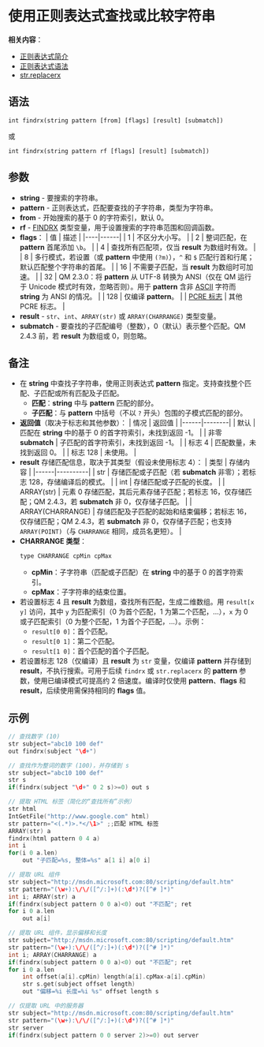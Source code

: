 # 使用正则表达式查找或比较字符串

**相关内容**：
- [正则表达式简介](../RegExp/IDP_PCRE.html)
- [正则表达式语法](../RegExp/IDH_PCRE.html)
- [str.replacerx](../str/IDP_S_REPLACERX.html)

## 语法
```
int findrx(string pattern [from] [flags] [result] [submatch])
```
或
```
int findrx(string pattern rf [flags] [result] [submatch])
```

## 参数
- **string** - 要搜索的字符串。
- **pattern** - 正则表达式，匹配要查找的子字符串，类型为字符串。
- **from** - 开始搜索的基于 0 的字符索引，默认 0。
- **rf** - [FINDRX](../RegExp/IDP_FINDRXSTRUCT.html) 类型变量，用于设置搜索的字符串范围和回调函数。
- **flags**：
  | 值 | 描述 |
  |----|------|
  | 1 | 不区分大小写。 |
  | 2 | 整词匹配，在 **pattern** 首尾添加 `\b`。 |
  | 4 | 查找所有匹配项，仅当 **result** 为数组时有效。 |
  | 8 | 多行模式，若设置（或 **pattern** 中使用 `(?m)`），`^` 和 `$` 匹配行首和行尾；默认匹配整个字符串的首尾。 |
  | 16 | 不需要子匹配，当 **result** 为数组时可加速。 |
  | 32 | QM 2.3.0：将 **pattern** 从 UTF-8 转换为 ANSI（仅在 QM 运行于 Unicode 模式时有效，忽略否则）。用于 **pattern** 含非 [ASCII](../Tables/IDP_ASCII.html) 字符而 **string** 为 ANSI 的情况。 |
  | 128 | 仅编译 **pattern**。 |
  | [PCRE 标志](../RegExp/IDP_PCREFLAGS.html) | 其他 PCRE 标志。 |
- **result** - `str`、`int`、`ARRAY(str)` 或 `ARRAY(CHARRANGE)` 类型变量。
- **submatch** - 要查找的子匹配编号（整数），0（默认）表示整个匹配。QM 2.4.3 前，若 **result** 为数组或 0，则忽略。

## 备注
- 在 **string** 中查找子字符串，使用正则表达式 **pattern** 指定。支持查找整个匹配、子匹配或所有匹配及子匹配。
  - **匹配**：**string** 中与 **pattern** 匹配的部分。
  - **子匹配**：与 **pattern** 中括号（不以 `?` 开头）包围的子模式匹配的部分。
- **返回值**（取决于标志和其他参数）：
  | 情况 | 返回值 |
  |------|--------|
  | 默认 | 匹配在 **string** 中的基于 0 的首字符索引，未找到返回 -1。 |
  | 非零 **submatch** | 子匹配的首字符索引，未找到返回 -1。 |
  | 标志 4 | 匹配数量，未找到返回 0。 |
  | 标志 128 | 未使用。 |
- **result** 存储匹配信息，取决于其类型（假设未使用标志 4）：
  | 类型 | 存储内容 |
  |------|----------|
  | str | 存储匹配或子匹配（若 **submatch** 非零）；若标志 128，存储编译后的模式。 |
  | int | 存储匹配或子匹配的长度。 |
  | ARRAY(str) | 元素 0 存储匹配，其后元素存储子匹配；若标志 16，仅存储匹配；QM 2.4.3，若 **submatch** 非 0，仅存储子匹配。 |
  | ARRAY(CHARRANGE) | 存储匹配及子匹配的起始和结束偏移；若标志 16，仅存储匹配；QM 2.4.3，若 **submatch** 非 0，仅存储子匹配；也支持 `ARRAY(POINT)`（与 `CHARRANGE` 相同，成员名更短）。 |
- **CHARRANGE 类型**：
  ```cpp
  type CHARRANGE cpMin cpMax
  ```
  - **cpMin**：子字符串（匹配或子匹配）在 **string** 中的基于 0 的首字符索引。
  - **cpMax**：子字符串的结束位置。
- 若设置标志 4 且 **result** 为数组，查找所有匹配，生成二维数组。用 `result[x y]` 访问，其中 `y` 为匹配索引（0 为首个匹配，1 为第二个匹配，...），`x` 为 0 或子匹配索引（0 为整个匹配，1 为首个子匹配，...）。示例：
  - `result[0 0]`：首个匹配。
  - `result[0 1]`：第二个匹配。
  - `result[1 0]`：首个匹配的首个子匹配。
- 若设置标志 128（仅编译）且 **result** 为 `str` 变量，仅编译 **pattern** 并存储到 **result**，不执行搜索。可用于后续 `findrx` 或 `str.replacerx` 的 **pattern** 参数，使用已编译模式可提高约 2 倍速度。编译时仅使用 **pattern**、**flags** 和 **result**，后续使用需保持相同的 **flags** 值。

## 示例
```cpp
// 查找数字 (10)
str subject="abc10 100 def"
out findrx(subject "\d+")

// 查找作为整词的数字 (100)，并存储到 s
str subject="abc10 100 def"
str s
if(findrx(subject "\d+" 0 2 s)>=0) out s

// 提取 HTML 标签（简化的“查找所有”示例）
str html
IntGetFile("http://www.google.com" html)
str pattern="<(.*)>.*</\1>" ;;匹配 HTML 标签
ARRAY(str) a
findrx(html pattern 0 4 a)
int i
for(i 0 a.len)
	out "子匹配=%s, 整体=%s" a[1 i] a[0 i]

// 提取 URL 组件
str subject="http://msdn.microsoft.com:80/scripting/default.htm"
str pattern="(\w+):\/\/([^/:]+)(:\d*)?([^# ]*)"
int i; ARRAY(str) a
if(findrx(subject pattern 0 0 a)<0) out "不匹配"; ret
for i 0 a.len
	out a[i]

// 提取 URL 组件，显示偏移和长度
str subject="http://msdn.microsoft.com:80/scripting/default.htm"
str pattern="(\w+):\/\/([^/:]+)(:\d*)?([^# ]*)"
int i; ARRAY(CHARRANGE) a
if(findrx(subject pattern 0 0 a)<0) out "不匹配"; ret
for i 0 a.len
	int offset(a[i].cpMin) length(a[i].cpMax-a[i].cpMin)
	str s.get(subject offset length)
	out "偏移=%i 长度=%i %s" offset length s

// 仅提取 URL 中的服务器
str subject="http://msdn.microsoft.com:80/scripting/default.htm"
str pattern="(\w+):\/\/([^/:]+)(:\d*)?([^# ]*)"
str server
if(findrx(subject pattern 0 0 server 2)>=0) out server
```